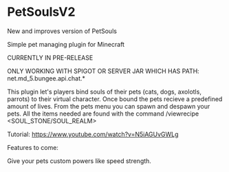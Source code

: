 # PetSoulsV2
New and improves version of PetSouls

Simple pet managing plugin for Minecraft

CURRENTLY IN PRE-RELEASE

ONLY WORKING WITH SPIGOT OR SERVER JAR WHICH HAS PATH: net.md_5.bungee.api.chat.*

This plugin let's players bind souls of their pets (cats, dogs, axolotls, parrots) to their virtual character. Once bound the pets recieve a predefined amount of lives. From the pets menu you can spawn and despawn your pets. All the items needed are found with the command /viewrecipe <SOUL_STONE/SOUL_REALM>

Tutorial: https://www.youtube.com/watch?v=N5iAGUvGWLg

Features to come:

Give your pets custom powers like speed strength.
